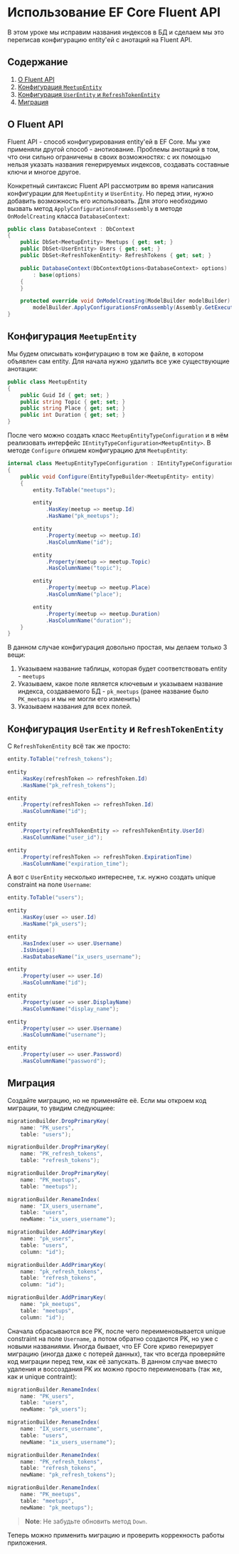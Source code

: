 # Использование EF Core Fluent API

В этом уроке мы исправим названия индексов в БД и сделаем мы это переписав конфигурацию entity'ей с анотаций на Fluent
API.


## Содержание

1. [О Fluent API](#О-Fluent-API)
2. [Конфигурация `MeetupEntity`](#Конфигурация-MeetupEntity)
3. [Конфигурация `UserEntity` и `RefreshTokenEntity`](#Конфигурация-UserEntity-и-RefreshTokenEntity)
4. [Миграция](#Миграция)


## О Fluent API

Fluent API - способ конфигурирования entity'ей в EF Core. Мы уже применяли другой способ - анотиование. Проблемы
анотаций в том, что они сильно ограничены в своих возможностях: с их помощью нельзя указать названия генерируемых
индексов, создавать составные ключи и многое другое.

Конкретный синтаксис Fluent API рассмотрим во время написания конфигурации для `MeetupEntity` и `UserEntity`. Но перед
этии, нужно добавить возможность его использовать. Для этого необходимо вызвать метод `ApplyConfigurationsFromAssembly`
в методе `OnModelCreating` класса `DatabaseContext`:
```csharp
public class DatabaseContext : DbContext
{
    public DbSet<MeetupEntity> Meetups { get; set; }
    public DbSet<UserEntity> Users { get; set; }
    public DbSet<RefreshTokenEntity> RefreshTokens { get; set; }

    public DatabaseContext(DbContextOptions<DatabaseContext> options)
        : base(options)
    {
    }

    protected override void OnModelCreating(ModelBuilder modelBuilder) =>
        modelBuilder.ApplyConfigurationsFromAssembly(Assembly.GetExecutingAssembly());
}
```

## Конфигурация `MeetupEntity`

Мы будем описывать конфигурацию в том же файле, в котором объявлен сам entity. Для начала нужно удалить все уже
существующие анотации:
```csharp
public class MeetupEntity
{
    public Guid Id { get; set; }
    public string Topic { get; set; }
    public string Place { get; set; }
    public int Duration { get; set; }
}
```

После чего можно создать класс `MeetupEntityTypeConfiguration` и в нём реализовать интерфейс
`IEntityTypeConfiguration<MeetupEntity>`. В методе `Configure` опишем конфигурацию для `MeetupEntity`:
```csharp
internal class MeetupEntityTypeConfiguration : IEntityTypeConfiguration<MeetupEntity>
{
    public void Configure(EntityTypeBuilder<MeetupEntity> entity)
    {
        entity.ToTable("meetups");

        entity
            .HasKey(meetup => meetup.Id)
            .HasName("pk_meetups");

        entity
            .Property(meetup => meetup.Id)
            .HasColumnName("id");

        entity
            .Property(meetup => meetup.Topic)
            .HasColumnName("topic");

        entity
            .Property(meetup => meetup.Place)
            .HasColumnName("place");

        entity
            .Property(meetup => meetup.Duration)
            .HasColumnName("duration");
    }
}
```

В данном случае конфигурация довольно простая, мы делаем только 3 вещи:
1. Указываем название таблицы, которая будет соответствовать entity - `meetups`
2. Указываем, какое поле является ключевым и указываем название индекса, создаваемого БД - `pk_meetups` (ранее название
было `PK_meetups` и мы не могли его изменить)
3. Указываем названия для всех полей.


## Конфигурация `UserEntity` и `RefreshTokenEntity`

С `RefreshTokenEntity` всё так же просто:
```csharp
entity.ToTable("refresh_tokens");

entity
    .HasKey(refreshToken => refreshToken.Id)
    .HasName("pk_refresh_tokens");

entity
    .Property(refreshToken => refreshToken.Id)
    .HasColumnName("id");

entity
    .Property(refreshTokenEntity => refreshTokenEntity.UserId)
    .HasColumnName("user_id");

entity
    .Property(refreshToken => refreshToken.ExpirationTime)
    .HasColumnName("expiration_time");
```

А вот с `UserEntity` несколько интереснее, т.к. нужно создать unique constraint на поле `Username`:
```csharp
entity.ToTable("users");

entity
    .HasKey(user => user.Id)
    .HasName("pk_users");

entity
    .HasIndex(user => user.Username)
    .IsUnique()
    .HasDatabaseName("ix_users_username");

entity
    .Property(user => user.Id)
    .HasColumnName("id");

entity
    .Property(user => user.DisplayName)
    .HasColumnName("display_name");

entity
    .Property(user => user.Username)
    .HasColumnName("username");

entity
    .Property(user => user.Password)
    .HasColumnName("password");
```


## Миграция

Создайте миграцию, но не применяйте её. Если мы откроем код миграции, то увидим следующиее:
```csharp
migrationBuilder.DropPrimaryKey(
    name: "PK_users",
    table: "users");

migrationBuilder.DropPrimaryKey(
    name: "PK_refresh_tokens",
    table: "refresh_tokens");

migrationBuilder.DropPrimaryKey(
    name: "PK_meetups",
    table: "meetups");

migrationBuilder.RenameIndex(
    name: "IX_users_username",
    table: "users",
    newName: "ix_users_username");

migrationBuilder.AddPrimaryKey(
    name: "pk_users",
    table: "users",
    column: "id");

migrationBuilder.AddPrimaryKey(
    name: "pk_refresh_tokens",
    table: "refresh_tokens",
    column: "id");

migrationBuilder.AddPrimaryKey(
    name: "pk_meetups",
    table: "meetups",
    column: "id");
```

Сначала сбрасываются все PK, после чего переименовывается unique constraint на поле `Username`, а потом обратно
создаются PK, но уже с новыми названиями. Иногда бывает, что EF Core криво генерирует миграцию (иногда даже с потерей
данных), так что всегда проверяйте код миграции перед тем, как её запускать. В данном случае вместо удаления и
воссоздания PK их можно просто переименовать (так же, как и unique contraint):
```csharp
migrationBuilder.RenameIndex(
    name: "PK_users",
    table: "users",
    newName: "pk_users");

migrationBuilder.RenameIndex(
    name: "IX_users_username",
    table: "users",
    newName: "ix_users_username");

migrationBuilder.RenameIndex(
    name: "PK_refresh_tokens",
    table: "refresh_tokens",
    newName: "pk_refresh_tokens");

migrationBuilder.RenameIndex(
    name: "PK_meetups",
    table: "meetups",
    newName: "pk_meetups");
```

> **Note**: Не забудьте обновить метод `Down`.

Теперь можно применить миграцию и проверить коррекность работы приложения.